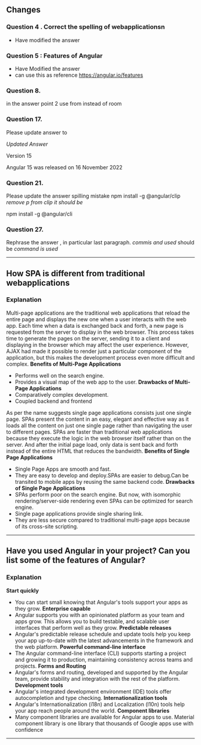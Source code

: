 ## Changes 
### Question 4 . Correct the spelling of webapplicationsn 
- Have modified the answer
### Question 5 : Features of Angular 
- Have Modified the answer
- can use this as reference https://angular.io/features
### Question 8. 
in the answer point 2 use from instead of room
### Question 17. 
Please update answer to 

*Updated Answer*

Version 15

Angular 15 was released on 16 November 2022

### Question 21.
Please update the answer spilling mistake
npm install -g @angular/clip *remove p from clip it should be*

npm install -g @angular/cli

### Question 27. 
Rephrase the answer , in particular last paragraph.
*commis and used* should be *command is used*


---

## How SPA is different from traditional webapplications

### Explanation
Multi-page applications are the traditional web applications that reload the entire page and displays the new one when a user interacts with the web app. Each time when a data is exchanged back and forth, a new page is requested from the server to display in the web browser. This process takes time to generate the pages on the server, sending it to a client and displaying in the browser which may affect the user experience. However, AJAX had made it possible to render just a particular component of the application, but this makes the development process even more difficult and complex.
**Benefits of Multi-Page Applications**
 - Performs well on the search engine.
 - Provides a visual map of the web app to the user.
 **Drawbacks of Multi-Page Applications** 
 - Comparatively complex development.
 - Coupled backend and frontend

As per the name suggests single page applications consists just one single page. SPAs present the content in an easy, elegant and effective way as it loads all the content on just one single page rather than navigating the user to different pages. SPAs are faster than traditional web applications because they execute the logic in the web browser itself rather than on the server. And after the initial page load, only data is sent back and forth instead of the entire HTML that reduces the bandwidth. 
**Benefits of Single Page Applications**
- Single Page Apps are smooth and fast.
- They are easy to develop and deploy.SPAs are easier to debug.Can be transited to mobile apps by reusing the same backend code.
**Drawbacks of Single Page Applications**
- SPAs perform poor on the search engine. But now, with isomorphic rendering/server-side rendering even SPAs can be optimized for search engine.
- Single page applications provide single sharing link.
- They are less secure compared to traditional multi-page apps because of its cross-site scripting.
---
## Have you used Angular in your project? Can you list some of the features of Angular?

### Explanation
**Start quickly**
- You can start small knowing that Angular's tools support your apps as they grow.
**Enterprise capable**
- Angular supports you with an opinionated platform as your team and apps grow. This allows you to build testable, and scalable user interfaces that perform well as they grow.
**Predictable releases**
- Angular's predictable release schedule and update tools help you keep your app up-to-date with the latest advancements in the framework and the web platform.
**Powerful command-line interface**
- The Angular command-line interface (CLI) supports starting a project and growing it to production, maintaining consistency across teams and projects.
**Forms and Routing**
- Angular's forms and routing, developed and supported by the Angular team, provide stability and integration with the rest of the platform.
**Development tools**
- Angular's integrated development environment (IDE) tools offer autocompletion and type checking.
**Internationalization tools**
- Angular's Internationalization (i18n) and Localization (l10n) tools help your app reach people around the world.
**Component libraries**
- Many component libraries are available for Angular apps to use. Material component library is one library that thousands of Google apps use with confidence
---
